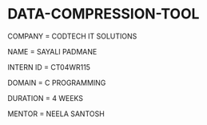 # DATA-COMPRESSION-TOOL

COMPANY = CODTECH IT SOLUTIONS

NAME = SAYALI PADMANE

INTERN ID = CT04WR115

DOMAIN = C PROGRAMMING

DURATION = 4 WEEKS

MENTOR = NEELA SANTOSH
